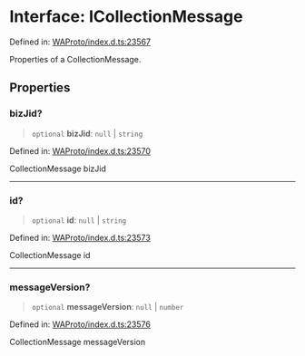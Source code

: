 # Interface: ICollectionMessage

Defined in: [WAProto/index.d.ts:23567](https://github.com/Fokusdotid/Baileys/blob/49e815e65b8f4aea31725e09dcf4815734557e39/WAProto/index.d.ts#L23567)

Properties of a CollectionMessage.

## Properties

### bizJid?

> `optional` **bizJid**: `null` \| `string`

Defined in: [WAProto/index.d.ts:23570](https://github.com/Fokusdotid/Baileys/blob/49e815e65b8f4aea31725e09dcf4815734557e39/WAProto/index.d.ts#L23570)

CollectionMessage bizJid

***

### id?

> `optional` **id**: `null` \| `string`

Defined in: [WAProto/index.d.ts:23573](https://github.com/Fokusdotid/Baileys/blob/49e815e65b8f4aea31725e09dcf4815734557e39/WAProto/index.d.ts#L23573)

CollectionMessage id

***

### messageVersion?

> `optional` **messageVersion**: `null` \| `number`

Defined in: [WAProto/index.d.ts:23576](https://github.com/Fokusdotid/Baileys/blob/49e815e65b8f4aea31725e09dcf4815734557e39/WAProto/index.d.ts#L23576)

CollectionMessage messageVersion
